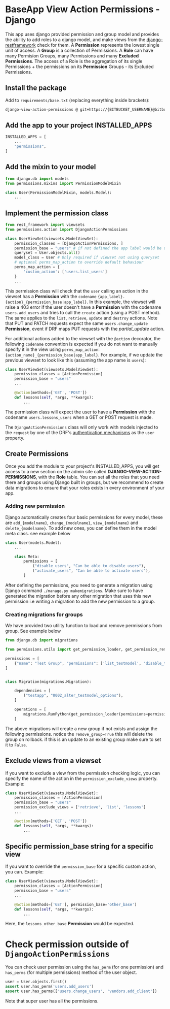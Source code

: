 # BaseApp View Action Permissions - Django

This app uses django provided permission and group model and provides the ability to add roles to a django model, and make views from the [django-restframework](https://www.django-rest-framework.org/) check for them. A **Permission** represents the lowest single unit of access. A **Group** is a collection of Permissions. A **Role** can have many Permision Groups, many Permissions and many **Excluded Permissions**. The access of a Role is the aggregation of its single Permissions + the permissions on its **Permission** Groups - its Excluded Permissions.

## Install the package

Add to `requirements/base.txt` (replacing everything inside brackets):

```bash
django-view-action-permissions @ git+https://{BITBUCKET_USERNAME}@bitbucket.org/silverlogic/baseapp-view-action-permissions-django.git@{TAG or BRANCH or HASH}
```

## Add the app to your project INSTALLED_APPS

```py
INSTALLED_APPS = [
    ...
    "permissions",
]
```

## Add the mixin to your model

```py
from django.db import models
from permissions.mixins import PermissionModelMixin

class User(PermissionModelMixin, models.Model):
    ...
```

## Implement the permission class

```py
from rest_framework import viewsets
from permissions.action import DjangoActionPermissions

class UserViewSet(viewsets.ModelViewSet):
    permission_classes = [DjangoActionPermissions, ]
    permission_base = "users" # if not defined the app label would be used
    queryset = User.objects.all()
    model_class = User # Only required if viewset not using queryset
    # optional perms_map_action to override default behaviour
    perms_map_action = {
        'custom_action': ['users.list_users']
    }
    ...
```

This permission class will check that the `user` calling an action in the viewset has a **Permission** with the `codename` `{app_label}.{action}_{permission_base|app_label}`. In this example, the viewset will raise a 403 error if the user doesn't have a **Permission** with the codename `users.add_users` and tries to call the `create` action (using a POST method). The same applies to the `list`, `retrieve`, `update` and `destroy` actions. Note that PUT and PATCH requests expect the same `users.change_update` **Permission**, event if DRF maps PUT requests with the _partial_update_ action.

For additional actions added to the viewset with the `@action` decorator, the following `codename` convention is expected if you do not want to manually specify it in the view using `perms_map_action`: `{action_name}_{permission_base|app_label}`. For example, if we update the previous viewset to look like this (assuming the app name is `users`):

```py
class UserViewSet(viewsets.ModelViewSet):
    permission_classes = [ActionPermission]
    permission_base = "users"
    ...

    @action(methods=['GET', 'POST'])
    def lessons(self, *args, **kwargs):
        ...
```

The permission class will expect the user to have a **Permission** with the codename `users.lessons_users` when a GET or POST request is made.

The `DjangoActionPermissions` class will only work with models injected to the `request` by one of the DRF's [authentication mechanisms](https://www.django-rest-framework.org/api-guide/authentication/) as the `user` property.

## Create Permissions

Once you add the module to your project's INSTALLED_APPS, you will get access to a new section on the admin site called **DJANGO-VIEW-ACTION-PERMISSIONS**, with the **Role** table. You can set all the roles that you need there and groups using Django built in groups, but we recommend to create data migrations to ensure that your roles exists in every environment of your app.

### Adding new permission

Django automatically creates four basic permissions for every model, these are `add_{modelname}`, `change_{modelname}`, `view_{modelname}` and `delete_{modelname}`. To add new ones, you can define them in the model meta class. see example below

```py
class User(models.Model):
    ...

    class Meta:
        permissions = [
            ("disable_users", "Can be able to disable users"),
            ("activate_users", "Can be able to activate users"),
        ]
```

After defining the permissions, you need to generate a migration using Django command `./manage.py makemigrations`. Make sure to have generated the migration before any other migration that uses this new permission i.e writing a migration to add the new permission to a group.

### Creating migrations for groups

We have provided two utility function to load and remove permissions from group. See example below

```py
from django.db import migrations

from permissions.utils import get_permission_loader, get_permission_remover

permissions = [
    {"name": "Test Group", "permissions": ['list_testmodel', 'disable_testmodel', 'add_testmodel'],},
]


class Migration(migrations.Migration):

    dependencies = [
        ("testapp", "0002_alter_testmodel_options"),
    ]

    operations = [
        migrations.RunPython(get_permission_loader(permissions=permissions), get_permission_remover(permissions=permissions, remove_group=True)),
    ]

```

The above migrations will create a new group if not exists and assign the following permissions. notice the `remove_group=True` this will delete the group on rollback. if this is an update to an existing group make sure to set it to `False`.

## Exclude views from a viewset

If you want to exclude a view from the permission checking logic, you can specify the name of the action in the `permission_exclude_views` property. Example:

```py
class UserViewSet(viewsets.ModelViewSet):
    permission_classes = [ActionPermission]
    permission_base = "users"
    permission_exclude_views = ['retrieve', 'list', 'lessons']
    ...

    @action(methods=['GET', 'POST'])
    def lessons(self, *args, **kwargs):
        ...

```

## Specific permission_base string for a specific view

If you want to override the `permission_base` for a specific custom action, you can. Example:

```py
class UserViewSet(viewsets.ModelViewSet):
    permission_classes = [ActionPermission]
    permission_base = "users"
    ...

    @action(methods=['GET'], permission_base='other_base')
    def lessons(self, *args, **kwargs):
        ...

```

Here, the `lessons_other_base` **Permission** would be expected.

# Check permission outside of `DjangoActionPermissions`

You can check user permission using the `has_perm` (for one permission) and `has_perms` (for multiple permissions) method of the user object.

```py
user = User.objects.first()
assert user.has_perm('users.add_users')
assert user.has_perms(['users.change_users', 'vendors.add_client'])

```

Note that super user has all the permissions.
